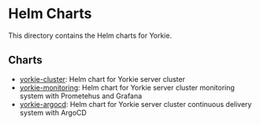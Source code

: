 # Helm Charts

This directory contains the Helm charts for Yorkie.

## Charts

- [yorkie-cluster](./yorkie-cluster): Helm chart for Yorkie server cluster
- [yorkie-monitoring](./yorkie-monitoring): Helm chart for Yorkie server cluster monitoring system with Prometehus and Grafana
- [yorkie-argocd](./yorkie-argocd): Helm chart for Yorkie server cluster continuous delivery system with ArgoCD